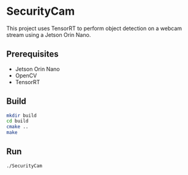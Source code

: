 # SecurityCam

This project uses TensorRT to perform object detection on a webcam stream using a Jetson Orin Nano.

## Prerequisites

- Jetson Orin Nano
- OpenCV
- TensorRT

## Build

```bash
mkdir build
cd build
cmake ..
make
```

## Run

```bash
./SecurityCam
```